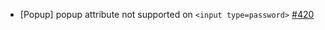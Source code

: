   - [Popup] popup attribute not supported on `<input type=password>` [#420](https://github.com/openui/open-ui/issues/420)
